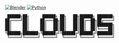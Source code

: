 [![Blender](https://img.shields.io/badge/Blender-3.6-orange.svg)](https://www.blender.org/download/releases/3-6/)
[![Python](https://img.shields.io/badge/Python-3.10.13-blue.svg)](https://www.python.org/downloads/release/python-31013/)
```
 ██████╗██╗      ██████╗ ██╗   ██╗██████╗ ███████╗
██╔════╝██║     ██╔═══██╗██║   ██║██╔══██╗██╔════╝
██║     ██║     ██║   ██║██║   ██║██║  ██║███████╗
██║     ██║     ██║   ██║██║   ██║██║  ██║╚════██║
╚██████╗███████╗╚██████╔╝╚██████╔╝██████╔╝███████║
 ╚═════╝╚══════╝ ╚═════╝  ╚═════╝ ╚═════╝ ╚══════╝
```
